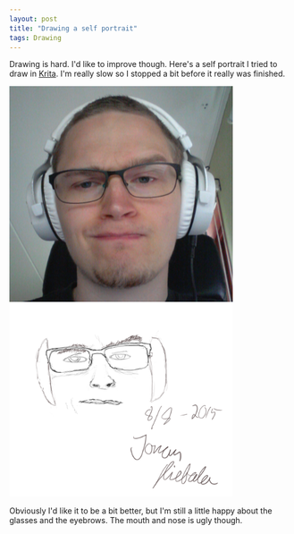 ```yaml
---
layout: post
title: "Drawing a self portrait"
tags: Drawing
---
```


Drawing is hard. I'd like to improve though. Here's a self portrait I tried to draw in [Krita][]. I'm really slow so I stopped a bit before it really was finished.

<a href="/images/drawing/me/me_crop.png"><img src="/images/drawing/me/me_crop.png" width=400/></a>
<a href="/images/drawing/me/me_drawing.png"><img src="/images/drawing/me/me_drawing.png" width=400/></a>

Obviously I'd like it to be a bit better, but I'm still a little happy about the glasses and the eyebrows. The mouth and nose is ugly though.

[Krita]: https://krita.org "Krita"

